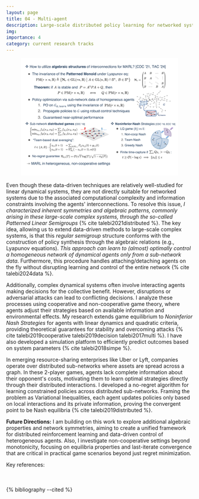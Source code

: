 ```yaml
---
layout: page
title: 04 - Multi-agent
description: Large-scale distributed policy learning for networked systems utlizing algebraic structures and game theory
img:
importance: 4
category: current research tracks
---
```



<figure>
<center>
  <img src="/assets/img/projects/multi_agent_track.png" alt="Multi-agent Learning" width="700"/>
  <!-- <figcaption>Multi-agent Learning</figcaption> -->
</center>
</figure>

<p>Even though these data-driven techniques are relatively well-studied for linear dynamical systems, they are not directly suitable for networked systems due to the associated computational complexity and information constraints involving the agents' interconnections. To resolve this issue, <em>I characterized inherent symmetries and algebraic patterns, commonly arising in these large-scale complex systems, through the so-called Patterned Linear Semigroups</em> {% cite talebi2021distributed %}. The key idea, allowing us to extend data-driven methods to large-scale complex systems, is that this <em>regular semigroup</em> structure conforms with the construction of policy synthesis through the algebraic relations (e.g., Lyapunov equations). <em>This approach can learn to (almost) optimally control a homogeneous network of dynamical agents only from a sub-network data</em>. Furthermore, this procedure handles attaching/detaching agents on the fly without disrupting learning and control of the entire network {% cite talebi2024data %}.</p>

<p>Additionally, complex dynamical systems often involve interacting agents making decisions for the collective benefit. However, disruptions or adversarial attacks can lead to conflicting decisions. I analyze these processes using cooperative and non-cooperative game theory, where agents adjust their strategies based on available information and environmental effects. My research extends game equilibrium to <em>Noninferior Nash Strategies</em> for agents with linear dynamics and quadratic criteria, providing theoretical guarantees for stability and overcoming attacks {% cite talebi2019cooperative talebi2019decision talebi2017multi %}. I have also developed a simulation platform to efficiently predict outcomes based on system parameters {% cite talebi2018simpe %}.</p>

<p>In emerging resource-sharing enterprises like Uber or Lyft, companies operate over distributed sub-networks where assets are spread across a graph. In these 2-player games, agents lack complete information about their opponent's costs, motivating them to learn optimal strategies directly through their distributed interactions. I developed a no-regret algorithm for learning constrained policies across distributed sub-networks. Framing the problem as Variational Inequalities, each agent updates policies only based on local interactions and its private information, proving the convergent point to be Nash equilibria {% cite talebi2019distributed %}.</p>

<p><strong>Future Directions:</strong> I am building on this work to explore additional algebraic properties and network symmetries, aiming to create a unified framework for distributed reinforcement learning and data-driven control of heterogeneous agents. Also, I investigate non-cooperative settings beyond monotonicity, focusing on equilibria properties and last-iterate convergence that are critical in practical game scenarios beyond just regret minimization.</p>



Key references:
<div class="publications">
<p style="margin-top:50px">
{% bibliography --cited %}
</p>
</div>
